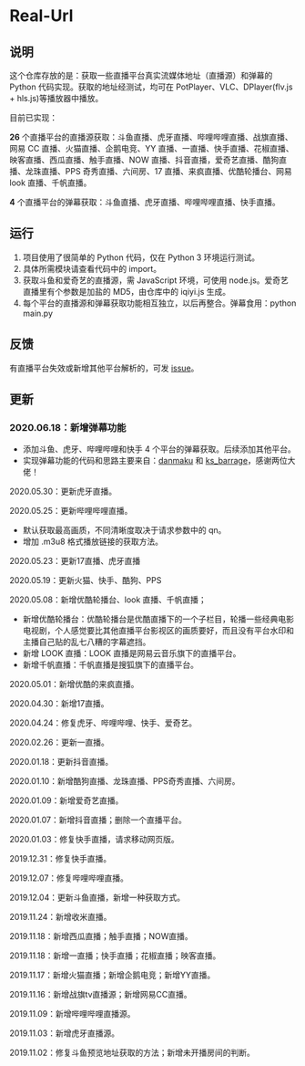# Real-Url

## 说明

这个仓库存放的是：获取一些直播平台真实流媒体地址（直播源）和弹幕的 Python 代码实现。获取的地址经测试，均可在 PotPlayer、VLC、DPlayer(flv.js + hls.js)等播放器中播放。

目前已实现：

 **26** 个直播平台的直播源获取：斗鱼直播、虎牙直播、哔哩哔哩直播、战旗直播、网易 CC 直播、火猫直播、企鹅电竞、YY 直播、一直播、快手直播、花椒直播、映客直播、西瓜直播、触手直播、NOW 直播、抖音直播，爱奇艺直播、酷狗直播、龙珠直播、PPS 奇秀直播、六间房、17 直播、来疯直播、优酷轮播台、网易 look 直播、千帆直播。

 **4** 个直播平台的弹幕获取：斗鱼直播、虎牙直播、哔哩哔哩直播、快手直播。

## 运行

1. 项目使用了很简单的 Python 代码，仅在 Python 3 环境运行测试。
2. 具体所需模块请查看代码中的 import。
3. 获取斗鱼和爱奇艺的直播源，需 JavaScript 环境，可使用 node.js。爱奇艺直播里有个参数是加盐的 MD5，由仓库中的 iqiyi.js 生成。
4. 每个平台的直播源和弹幕获取功能相互独立，以后再整合。弹幕食用：python main.py

## 反馈

有直播平台失效或新增其他平台解析的，可发 [issue](https://github.com/wbt5/real-url/issues/new)。

## 更新

### 2020.06.18：新增弹幕功能

- 添加斗鱼、虎牙、哔哩哔哩和快手 4 个平台的弹幕获取。后续添加其他平台。
- 实现弹幕功能的代码和思路主要来自：[danmaku](https://github.com/IsoaSFlus/danmaku) 和 [ks_barrage](https://github.com/py-wuhao/ks_barrage)，感谢两位大佬！

2020.05.30：更新虎牙直播。

2020.05.25：更新哔哩哔哩直播。

- 默认获取最高画质，不同清晰度取决于请求参数中的 qn。
- 增加 .m3u8 格式播放链接的获取方法。

2020.05.23：更新17直播、虎牙直播

2020.05.19：更新火猫、快手、酷狗、PPS

2020.05.08：新增优酷轮播台、look 直播、千帆直播；

- 新增优酷轮播台：优酷轮播台是优酷直播下的一个子栏目，轮播一些经典电影电视剧，个人感觉要比其他直播平台影视区的画质要好，而且没有平台水印和主播自己贴的乱七八糟的字幕遮挡。
- 新增 LOOK 直播：LOOK 直播是网易云音乐旗下的直播平台。
- 新增千帆直播：千帆直播是搜狐旗下的直播平台。

2020.05.01：新增优酷的来疯直播。

2020.04.30：新增17直播。

2020.04.24：修复虎牙、哔哩哔哩、快手、爱奇艺。

2020.02.26：更新一直播。

2020.01.18：更新抖音直播。

2020.01.10：新增酷狗直播、龙珠直播、PPS奇秀直播、六间房。

2020.01.09：新增爱奇艺直播。

2020.01.07：新增抖音直播；删除一个直播平台。

2020.01.03：修复快手直播，请求移动网页版。 

2019.12.31：修复快手直播。 

2019.12.07：修复哔哩哔哩直播。

2019.12.04：更新斗鱼直播，新增一种获取方式。

2019.11.24：新增收米直播。

2019.11.18：新增西瓜直播；触手直播；NOW直播。

2019.11.18：新增一直播；快手直播；花椒直播；映客直播。

2019.11.17：新增火猫直播；新增企鹅电竞；新增YY直播。

2019.11.16：新增战旗tv直播源；新增网易CC直播。

2019.11.09：新增哔哩哔哩直播源。

2019.11.03：新增虎牙直播源。

2019.11.02：修复斗鱼预览地址获取的方法；新增未开播房间的判断。

